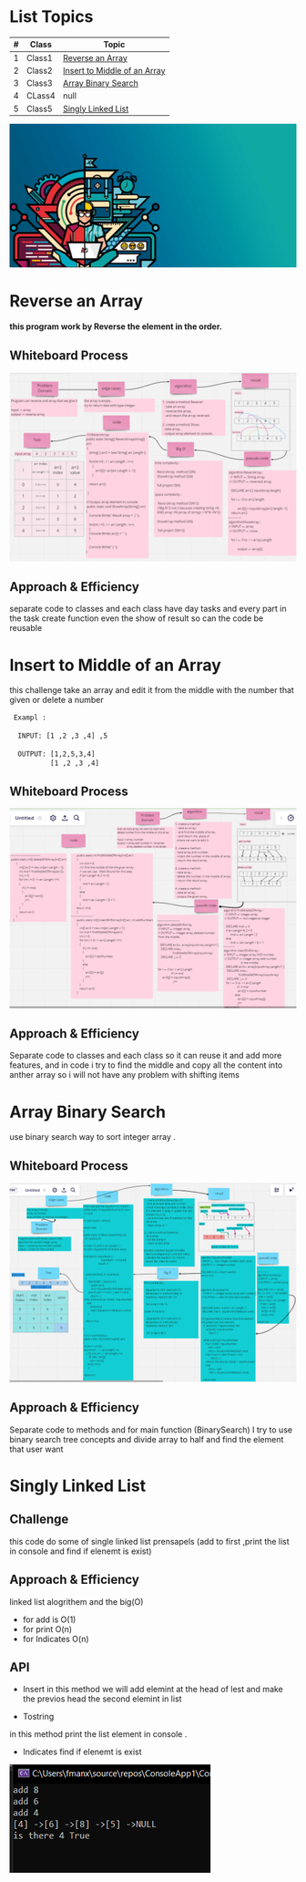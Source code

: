 # List Topics

 #|Class|Topic
---|-----|----
1  |Class1|[Reverse an Array](#Reverse-an-Array)
2  |Class2|[Insert to Middle of an Array](#Insert-to-Middle-of-an-Array)
3  |Class3|[Array Binary Search](#Array-Binary-Search)
4  |CLass4|null
5  |Class5|[Singly Linked List](#Singly-Linked-List)


![img](./image/challenge-Logo2.jpg)

# Reverse an Array

**this program work by Reverse the element in the order.**

## Whiteboard Process
![img](./image/reverseArray.PNG)

## Approach & Efficiency

separate code to classes and each class have day tasks and every part in the task create function even the show of result so can the code be reusable 


# Insert to Middle of an Array

this challenge take an array and edit it from the middle with the number that given or delete a number
```
 Exampl :
 
  INPUT: [1 ,2 ,3 ,4] ,5

  OUTPUT: [1,2,5,3,4]
          [1 ,2 ,3 ,4]
```
## Whiteboard Process
![img](./image/array-insert-shift-IMAGE.PNG)


## Approach & Efficiency
 Separate code to classes and each class so it can reuse it and add more features, and in code i try to find the middle and copy all the content into anther array so i will not have any problem with shifting items





# Array Binary Search


use binary search way to sort integer array .


## Whiteboard Process
![img](./image/array-binary-search.png)


## Approach & Efficiency
 Separate code to methods and for main function (BinarySearch) I try to use binary search tree concepts and divide array to half and find the element that user want


# Singly Linked List

## Challenge

this code do some of single linked list prensapels (add to first ,print the list in console and find if elenemt is exist)


## Approach & Efficiency

linked list alogrithem and the big(O) 
- for add is O(1)
- for print O(n)
- for Indicates O(n)


## API 
- Insert
 in this method we will add elemint at the head of lest and make the previos head the second elemint in list


-  Tostring 

in this method print the list element in console .


- Indicates
 find if elenemt is exist 


![img](./image/Class5.PNG)

